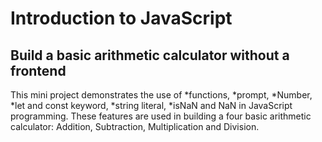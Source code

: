 # Introduction to JavaScript

## Build a basic arithmetic calculator without a frontend
This mini project demonstrates the use of *functions, *prompt, *Number, *let and const keyword, *string literal, *isNaN and NaN in JavaScript programming. These features are used in building a four basic arithmetic calculator: Addition, Subtraction, Multiplication and Division.

